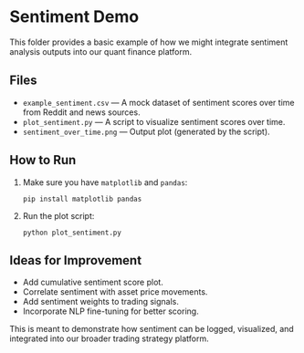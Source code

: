 
# Sentiment Demo

This folder provides a basic example of how we might integrate sentiment analysis outputs into our quant finance platform.

## Files

- `example_sentiment.csv` — A mock dataset of sentiment scores over time from Reddit and news sources.
- `plot_sentiment.py` — A script to visualize sentiment scores over time.
- `sentiment_over_time.png` — Output plot (generated by the script).

## How to Run

1. Make sure you have `matplotlib` and `pandas`:
   ```
   pip install matplotlib pandas
   ```

2. Run the plot script:
   ```
   python plot_sentiment.py
   ```

## Ideas for Improvement

- Add cumulative sentiment score plot.
- Correlate sentiment with asset price movements.
- Add sentiment weights to trading signals.
- Incorporate NLP fine-tuning for better scoring.

This is meant to demonstrate how sentiment can be logged, visualized, and integrated into our broader trading strategy platform.
